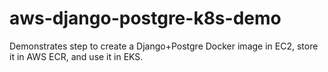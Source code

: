 # aws-django-postgre-k8s-demo
Demonstrates step to create a Django+Postgre Docker image in EC2, store it in AWS ECR, and use it in EKS.
